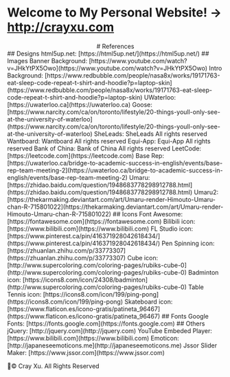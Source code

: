 # Welcome to My Personal Website! -> http://crayxu.com

<center># References</center>
## Designs
  html5up.net: [https://html5up.net/](https://html5up.net/)
## Images
  Banner Background: [https://www.youtube.com/watch?v=JHkYtPX5Owo](https://www.youtube.com/watch?v=JHkYtPX5Owo)
  Intro Background: [https://www.redbubble.com/people/nasa8x/works/19171763-eat-sleep-code-repeat-t-shirt-and-hoodie?p=laptop-skin](https://www.redbubble.com/people/nasa8x/works/19171763-eat-sleep-code-repeat-t-shirt-and-hoodie?p=laptop-skin)
  UWaterloo: [https://uwaterloo.ca](https://uwaterloo.ca)
  Goose: [https://www.narcity.com/ca/on/toronto/lifestyle/20-things-youll-only-see-at-the-university-of-waterloo](https://www.narcity.com/ca/on/toronto/lifestyle/20-things-youll-only-see-at-the-university-of-waterloo)
  SheLeads: SheLeads All rights reserved
  Wantboard: Wantboard All rights reserved
  Equi-App: Equi-App All rights reserved
  Bank of China: Bank of China All rights reserved
  LeetCode: [https://leetcode.com](https://leetcode.com)
  Base Rep: [https://uwaterloo.ca/bridge-to-academic-success-in-english/events/base-rep-team-meeting-2](https://uwaterloo.ca/bridge-to-academic-success-in-english/events/base-rep-team-meeting-2)
  Umaru: [https://zhidao.baidu.com/question/1948683778298912788.html](https://zhidao.baidu.com/question/1948683778298912788.html)
  Umaru2: [https://thekarmaking.deviantart.com/art/Umaru-render-Himouto-Umaru-chan-R-715801022](https://thekarmaking.deviantart.com/art/Umaru-render-Himouto-Umaru-chan-R-715801022)
## Icons
  Font Awesome: [https://fontawesome.com](https://fontawesome.com)
  Bilibili icon: [https://www.bilibili.com](https://www.bilibili.com)
  FL Studio icon: [https://www.pinterest.ca/pin/416371928042618434/](https://www.pinterest.ca/pin/416371928042618434/)
  Pen Spinning icon: [https://zhuanlan.zhihu.com/p/33773307](https://zhuanlan.zhihu.com/p/33773307)
  Cube icon: [http://www.supercoloring.com/coloring-pages/rubiks-cube-0](http://www.supercoloring.com/coloring-pages/rubiks-cube-0)
  Badminton icon: [https://icons8.com/icon/24308/badminton](http://www.supercoloring.com/coloring-pages/rubiks-cube-0)
  Table Tennis icon: [https://icons8.com/icon/199/ping-pong](https://icons8.com/icon/199/ping-pong)
  Skateboard icon: [https://www.flaticon.es/icono-gratis/patineta_96467](https://www.flaticon.es/icono-gratis/patineta_96467)
## Fonts
  Google Fonts: [https://fonts.google.com](https://fonts.google.com)
## Others
  jQuery: [http://jquery.com](http://jquery.com)
  YouTube Embeded Player: [https://www.bilibili.com](https://www.bilibili.com)
  Emoticon: [http://japaneseemoticons.me](http://japaneseemoticons.me)
  Jssor Slider Maker: [https://www.jssor.com](https://www.jssor.com)

:pencil:© Cray Xu. All Rights Reserved
